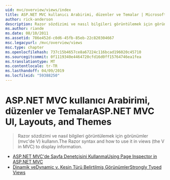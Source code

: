 ```yaml
---
uid: mvc/overview/views/index
title: ASP.NET MVC kullanıcı Arabirimi, düzenler ve Temalar | Microsoft Docs
author: rick-anderson
description: Razor sözdizimi ve nasıl bilgileri görüntülemek için görünümler (mvc'de V) kullanın.
ms.author: riande
ms.date: 08/10/2011
ms.assetid: 786e452d-c0d6-45fb-85eb-22c820304667
msc.legacyurl: /mvc/overview/views
msc.type: chapter
ms.openlocfilehash: 737c15b4657ce8a67224c116bcad196020c45710
ms.sourcegitcommit: 0f1119340e4464720cfd16d0ff15764746ea1fea
ms.translationtype: MT
ms.contentlocale: tr-TR
ms.lasthandoff: 04/09/2019
ms.locfileid: "59388250"
---
```

# <a name="aspnet-mvc-ui-layouts-and-themes"></a><span data-ttu-id="a014f-103">ASP.NET MVC kullanıcı Arabirimi, düzenler ve Temalar</span><span class="sxs-lookup"><span data-stu-id="a014f-103">ASP.NET MVC UI, Layouts, and Themes</span></span>

> <span data-ttu-id="a014f-104">Razor sözdizimi ve nasıl bilgileri görüntülemek için görünümler (mvc'de V) kullanın.</span><span class="sxs-lookup"><span data-stu-id="a014f-104">The Razor syntax and how to use it in views (the V in MVC) to display information.</span></span>


- [<span data-ttu-id="a014f-105">ASP.NET MVC'de Sayfa Denetçisini Kullanma</span><span class="sxs-lookup"><span data-stu-id="a014f-105">Using Page Inspector in ASP.NET MVC</span></span>](using-page-inspector-in-aspnet-mvc.md)
- [<span data-ttu-id="a014f-106">Dinamik ve</span><span class="sxs-lookup"><span data-stu-id="a014f-106">Dynamic v.</span></span> <span data-ttu-id="a014f-107">Kesin Türü Belirtilmiş Görünümler</span><span class="sxs-lookup"><span data-stu-id="a014f-107">Strongly Typed Views</span></span>](dynamic-v-strongly-typed-views.md)
